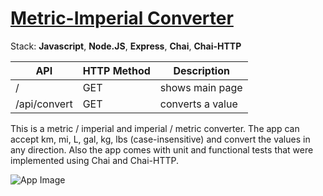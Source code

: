 # [Metric-Imperial Converter](https://www.freecodecamp.org/learn/quality-assurance/quality-assurance-projects/metric-imperial-converter)

Stack: **Javascript**, **Node.JS**, **Express**, **Chai**, **Chai-HTTP**

| API          | HTTP Method | Description      |
| ------------ | ----------- | ---------------- |
| /            | GET         | shows main page  |
| /api/convert | GET         | converts a value |

This is a metric / imperial and imperial / metric converter. The app can accept km, mi, L, gal, kg, lbs (case-insensitive) and convert the values in any direction.
Also the app comes with unit and functional tests that were implemented using Chai and Chai-HTTP.

![App Image](https://i.imgur.com/ilqrXzH.png)
